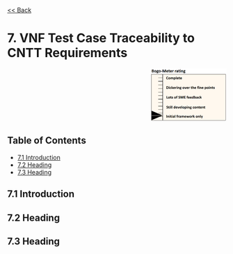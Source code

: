 [<< Back](../)

# 7. VNF Test Case Traceability to CNTT Requirements
<p align="right"><img src="../figures/bogo_ifo.png" alt="scope" title="Scope" width="35%"/></p>

## Table of Contents
* [7.1 Introduction](#7.1)
* [7.2 Heading](#7.2)
* [7.3 Heading](#7.3)

<a name="7.1"></a>
## 7.1 Introduction



<a name="7.2"></a>
## 7.2 Heading


<a name="7.3"></a>
## 7.3 Heading
